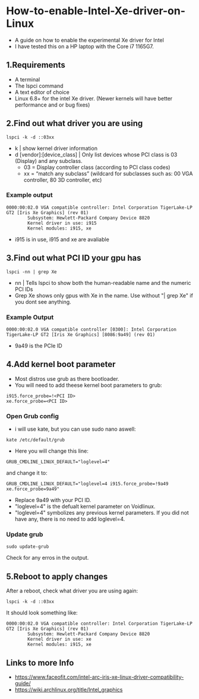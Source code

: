 # How-to-enable-Intel-Xe-driver-on-Linux
- A guide on how to enable the experimental Xe driver for Intel
- I have tested this on a HP laptop with the Core i7 1165G7. 
## 1.Requirements
- A terminal
- The lspci command
- A text editor of choice
- Linux 6.8+ for the intel Xe driver. (Newer kernels will have better performance and or bug fixes)

## 2.Find out what driver you are using
```
lspci -k -d ::03xx
```
- k | show kernel driver information
- d [vendor]:[device_class] | Only list devices whose PCI class is 03 (Display) and any subclass.
  - 03 = Display controller class (according to PCI class codes)
  - xx = “match any subclass” (wildcard for subclasses such as: 00 VGA controller, 80 3D controller, etc)

### Example output
```
0000:00:02.0 VGA compatible controller: Intel Corporation TigerLake-LP GT2 [Iris Xe Graphics] (rev 01)
        Subsystem: Hewlett-Packard Company Device 8820
        Kernel driver in use: i915
        Kernel modules: i915, xe
```
- i915 is in use, i915 and xe are avaliable

## 3.Find out what PCI ID your gpu has
```
lspci -nn | grep Xe
```
- nn | Tells lspci to show both the human-readable name and the numeric PCI IDs
- Grep Xe shows only gpus with Xe in the name. Use without "| grep Xe" if you dont see anything.

### Example Output
```
0000:00:02.0 VGA compatible controller [0300]: Intel Corporation TigerLake-LP GT2 [Iris Xe Graphics] [8086:9a49] (rev 01)
```
- 9a49 is the PCIe ID
## 4.Add kernel boot parameter
- Most distros use grub as there bootloader.
- You will need to add theese kernel boot parameters to grub:
```
i915.force_probe=!<PCI ID>
xe.force_probe=<PCI ID>
```

### Open Grub config
- i will use kate, but you can use sudo nano aswell:
```
kate /etc/default/grub
```
- Here you will change this line:
```
GRUB_CMDLINE_LINUX_DEFAULT="loglevel=4"
```
and change it to:
```
GRUB_CMDLINE_LINUX_DEFAULT="loglevel=4 i915.force_probe=!9a49 xe.force_probe=9a49"
```
- Replace 9a49 with your PCI ID. 
- "loglevel=4" is the defualt kernel parameter on Voidlinux.
- "loglevel=4" symbolizes any previous kernel parameters. If you did not have any, there is no need to add loglevel=4.
### Update grub
```
sudo update-grub
```
Check for any erros in the output. 
## 5.Reboot to apply changes
After a reboot, check what driver you are using again:
```
lspci -k -d ::03xx
```
It should look something like:
```
0000:00:02.0 VGA compatible controller: Intel Corporation TigerLake-LP GT2 [Iris Xe Graphics] (rev 01)
        Subsystem: Hewlett-Packard Company Device 8820
        Kernel driver in use: xe
        Kernel modules: i915, xe
```
## Links to more Info
- https://www.faceofit.com/intel-arc-iris-xe-linux-driver-compatibility-guide/
- https://wiki.archlinux.org/title/Intel_graphics
